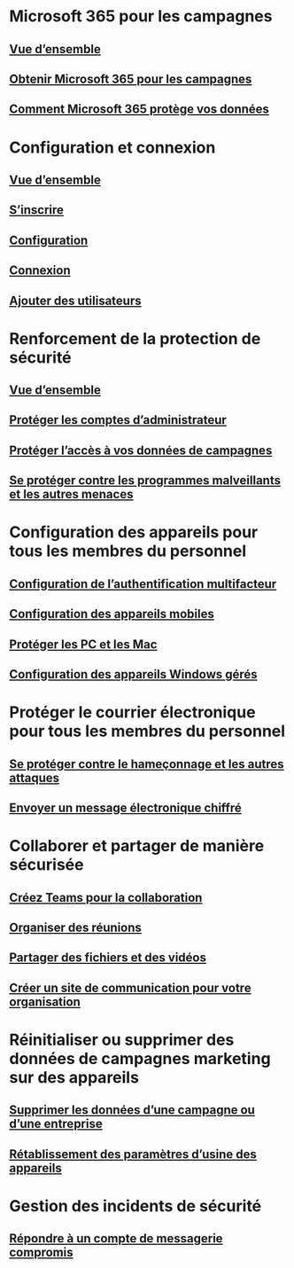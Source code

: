 # Microsoft 365 pour les campagnes
## [Vue d’ensemble](index.md)
## [Obtenir Microsoft 365 pour les campagnes](get-microsoft-365-campaigns.md)
## [Comment Microsoft 365 protège vos données](m365-campaigns-users.md)

# Configuration et connexion
## [Vue d’ensemble](microsoft-365-campaigns-setup-overview.md)
## [S’inscrire](m365-campaigns-sign-up.md)
## [Configuration](../business/set-up.md?toc=/microsoft-365/campaigns/toc.json)
## [Connexion](m365-campaigns-sign-in.md)
## [Ajouter des utilisateurs](../business/add-users-m365b.md?toc=/microsoft-365/campaigns/toc.json)

# Renforcement de la protection de sécurité
## [Vue d’ensemble](m365-campaigns-security-overview.md)
## [Protéger les comptes d’administrateur](m365-campaigns-protect-admin-accounts.md)
## [Protéger l’accès à vos données de campagnes](m365-campaigns-conditional-access.md)
## [Se protéger contre les programmes malveillants et les autres menaces](m365-campaigns-increase-protection.md) 

# Configuration des appareils pour tous les membres du personnel
## [Configuration de l’authentification multifacteur](m365-campaigns-multifactor-authenication.md)
## [Configuration des appareils mobiles](../business/set-up-mobile-devices.md?toc=/microsoft-365/campaigns/toc.json)
## [Protéger les PC et les Mac](m365-campaigns-protect-pcs-macs.md)
## [Configuration des appareils Windows gérés](../business/set-up-windows-devices.md?toc=/microsoft-365/campaigns/toc.json)

# Protéger le courrier électronique pour tous les membres du personnel
## [Se protéger contre le hameçonnage et les autres attaques](m365-campaigns-phishing-and-attacks.md)
## [Envoyer un message électronique chiffré](send-encrypted-email.md)

# Collaborer et partager de manière sécurisée
## [Créez Teams pour la collaboration](create-teams-for-collaboration.md)
## [Organiser des réunions](set-up-meetings.md)
## [Partager des fichiers et des vidéos](share-files-and-videos.md)
## [Créer un site de communication pour votre organisation](create-communications-site.md)

# Réinitialiser ou supprimer des données de campagnes marketing sur des appareils 
## [Supprimer les données d’une campagne ou d’une entreprise](../business/remove-company-data.md?toc=/microsoft-365/campaigns/toc.json)
## [Rétablissement des paramètres d’usine des appareils](../business/reset-devices-to-factory-settings.md?toc=/microsoft-365/campaigns/toc.json)

# Gestion des incidents de sécurité
## [Répondre à un compte de messagerie compromis](../compliance/responding-to-a-compromised-email-account?toc=/microsoft-365/campaigns/toc.json)
